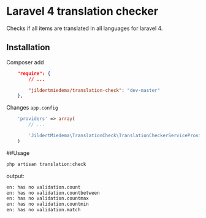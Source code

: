 Laravel 4 translation checker
=================

Checks if all items are translated in all languages for laravel 4.

## Installation

Composer add

```json
	"require": {
		// ...

		"jildertmiedema/translation-check": "dev-master"
	},
```

Changes `app.config`

```php
	'providers' => array(
		// ...

		'JildertMiedema\TranslationCheck\TranslationCheckerServiceProvider',
	)
```

##Usage

```sh
php artisan translation:check
```

output:
```sh
en: has no validation.count
en: has no validation.countbetween
en: has no validation.countmax
en: has no validation.countmin
en: has no validation.match
```



